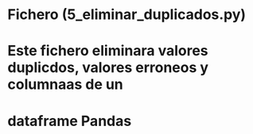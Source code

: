 #






# Fichero (5_eliminar_duplicados.py)
# Este fichero eliminara valores duplicdos, valores erroneos y columnaas de un 
# dataframe Pandas